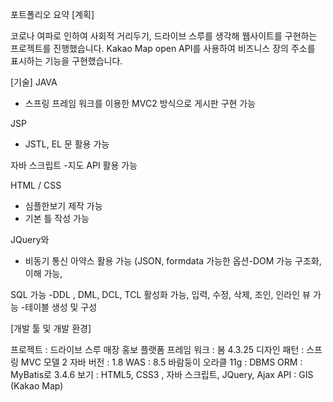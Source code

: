 포트폴리오 요약
[계획]

 코로나 여파로 인하여 사회적 거리두기,
 드라이브 스루를 생각해 웹사이트를 구현하는 프로젝트를 진행했습니다.
 Kakao Map open API를 사용하여 비즈니스 장의 주소를 표시하는 기능을 구현했습니다.
 
[기술]
JAVA
- 스프링 프레임 워크를 이용한 MVC2 방식으로 게시판 구현 가능

JSP
- JSTL, EL 문 활용 가능

자바 스크립트
-지도 API 활용 가능

HTML / CSS
- 심플한보기 제작 가능
- 기본 틀 작성 가능

JQuery와
- 비동기 통신 아약스 활용 가능 (JSON, formdata 가능한 옵션-DOM 가능
구조화, 이해 가능,

SQL 가능
-DDL
, DML, DCL, TCL 활성화 가능, 입력, 수정, 삭제, 조인, 인라인 뷰 가능 -테이블 생성 및 구성


[개발 툴 및 개발 환경]

프로젝트 : 드라이브 스루 매장 홍보 플랫폼
프레임 워크 : 봄 4.3.25
디자인 패턴 : 스프링 MVC 모델 2
자바 버전 : 1.8
WAS : 8.5 바람둥이
오라클 11g : DBMS
ORM : MyBatis로 3.4.6
보기 : HTML5, CSS3 , 자바 스크립트, JQuery, Ajax
API : GIS (Kakao Map)
